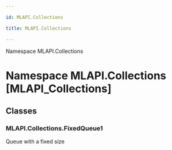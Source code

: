 ```yaml
---

id: MLAPI.Collections

title: MLAPI.Collections

---
```


Namespace MLAPI.Collections

# Namespace MLAPI.Collections [MLAPI_Collections]

<div class="markdown level0 summary" markdown="1">

</div>

<div class="markdown level0 conceptual" markdown="1">

</div>

<div class="markdown level0 remarks" markdown="1">

</div>

## Classes

### MLAPI.Collections.FixedQueue1

<div class="section" markdown="1">

Queue with a fixed size

</div>
